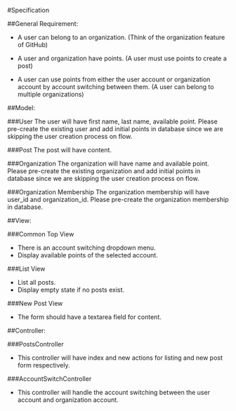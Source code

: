 #Specification

##General Requirement:

* A user can belong to an organization. (Think of the organization feature of GitHub)

* A user and organization have points. (A user must use points to create a post)

* A user can use points from either the user account or organization account by account switching between them. (A user can belong to multiple organizations)

##Model:

###User
The user will have first name, last name, available point. Please pre-create the existing user and add initial points in database since we are skipping the user creation process on flow.

###Post
The post will have content.

###Organization
The organization will have name and available point. Please pre-create the existing organization and add initial points in database since we are skipping the user creation process on flow.

###Organization Membership
The organization membership will have user_id and organization_id. Please pre-create the organization membership in database.

##View:

###Common Top View
* There is an account switching dropdown menu.
* Display available points of the selected account.

###List View

* List all posts.
* Display empty state if no posts exist.

###New Post View
* The form should have a textarea field for content.

##Controller:

###PostsController
* This controller will have index and new actions for listing and new post form respectively.

###AccountSwitchController
* This controller will handle the account switching between the user account and organization account.